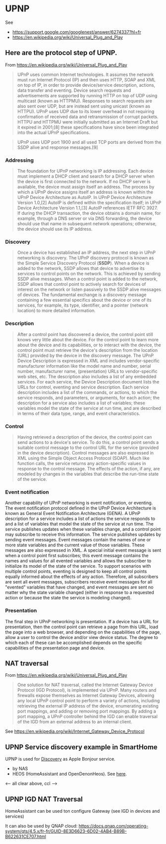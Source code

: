 # UPNP

See
- https://support.google.com/googlenest/answer/6274337?hl=fr
- https://en.wikipedia.org/wiki/Universal_Plug_and_Play


## Here are the protocol step of UPNP.

From https://en.wikipedia.org/wiki/Universal_Plug_and_Play

> UPnP uses common Internet technologies. It assumes the network must run Internet Protocol (IP) and then uses HTTP, SOAP and XML on top of IP, in order to provide device/service description, actions, data transfer and eventing. Device search requests and advertisements are supported by running HTTP on top of UDP using multicast (known as HTTPMU). Responses to search requests are also sent over UDP, but are instead sent using unicast (known as HTTPU). UPnP uses UDP due to its lower overhead in not requiring confirmation of received data and retransmission of corrupt packets. HTTPU and HTTPMU were initially submitted as an Internet Draft but it expired in 2001;[8] these specifications have since been integrated into the actual UPnP specifications.

> UPnP uses UDP port 1900 and all used TCP ports are derived from the SSDP alive and response messages.[9]


### Addressing

> The foundation for UPnP networking is IP addressing. Each device must implement a DHCP client and search for a DHCP server when the device is first connected to the network. If no DHCP server is available, the device must assign itself an address. The process by which a UPnP device assigns itself an address is known within the UPnP Device Architecture as AutoIP. In UPnP Device Architecture Version 1.0,[2] AutoIP is defined within the specification itself; in UPnP Device Architecture Version 1.1,[3] AutoIP references IETF RFC 3927. If during the DHCP transaction, the device obtains a domain name, for example, through a DNS server or via DNS forwarding, the device should use that name in subsequent network operations; otherwise, the device should use its IP address.

### Discovery

> Once a device has established an IP address, the next step in UPnP networking is discovery. The UPnP discovery protocol is known as the Simple Service Discovery Protocol (**SSDP**). When a device is added to the network, SSDP allows that device to advertise its services to control points on the network. This is achieved by sending SSDP alive messages. When a control point is added to the network, SSDP allows that control point to actively search for devices of interest on the network or listen passively to the SSDP alive messages of devices. The fundamental exchange is a discovery message containing a few essential specifics about the device or one of its services, for example, its type, identifier, and a pointer (network location) to more detailed information.



### Description

> After a control point has discovered a device, the control point still knows very little about the device. For the control point to learn more about the device and its capabilities, or to interact with the device, the control point must retrieve the device's description from the location (URL) provided by the device in the discovery message. The UPnP Device Description is expressed in XML and includes vendor-specific manufacturer information like the model name and number, serial number, manufacturer name, (presentation) URLs to vendor-specific web sites, etc. The description also includes a list of any embedded services. For each service, the Device Description document lists the URLs for control, eventing and service description. Each service description includes a list of the commands, or actions, to which the service responds, and parameters, or arguments, for each action; the description for a service also includes a list of variables; these variables model the state of the service at run time, and are described in terms of their data type, range, and event characteristics.

### Control

> Having retrieved a description of the device, the control point can send actions to a device's service. To do this, a control point sends a suitable control message to the control URL for the service (provided in the device description). Control messages are also expressed in XML using the Simple Object Access Protocol (SOAP). Much like function calls, the service returns any action-specific values in response to the control message. The effects of the action, if any, are modeled by changes in the variables that describe the run-time state of the service.

### Event notification

Another capability of UPnP networking is event notification, or eventing. The event notification protocol defined in the UPnP Device Architecture is known as General Event Notification Architecture (GENA). A UPnP description for a service includes a list of actions the service responds to and a list of variables that model the state of the service at run time. The service publishes updates when these variables change, and a control point may subscribe to receive this information. The service publishes updates by sending event messages. Event messages contain the names of one or more state variables and the current value of those variables. These messages are also expressed in XML. A special initial event message is sent when a control point first subscribes; this event message contains the names and values for all evented variables and allows the subscriber to initialize its model of the state of the service. To support scenarios with multiple control points, eventing is designed to keep all control points equally informed about the effects of any action. Therefore, all subscribers are sent all event messages, subscribers receive event messages for all "evented" variables that have changed, and event messages are sent no matter why the state variable changed (either in response to a requested action or because the state the service is modeling changed).

### Presentation

The final step in UPnP networking is presentation. If a device has a URL for presentation, then the control point can retrieve a page from this URL, load the page into a web browser, and depending on the capabilities of the page, allow a user to control the device and/or view device status. The degree to which each of these can be accomplished depends on the specific capabilities of the presentation page and device. 


## NAT traversal

From https://en.wikipedia.org/wiki/Universal_Plug_and_Play

> One solution for NAT traversal, called the Internet Gateway Device Protocol (IGD Protocol), is implemented via UPnP. Many routers and firewalls expose themselves as Internet Gateway Devices, allowing any local UPnP control point to perform a variety of actions, including retrieving the external IP address of the device, enumerating existing port mappings, and adding or removing port mappings. By adding a port mapping, a UPnP controller behind the IGD can enable traversal of the IGD from an external address to an internal client. 

See https://en.wikipedia.org/wiki/Internet_Gateway_Device_Protocol

## UPNP Service discovery example in SmartHome

UPNP is used for [Discovery](#discovery) as Apple Bonjour service.
- by NAS
- HEOS (HomeAssistant and OpenDenonHeos). See [here](../README.md#a-wired-solution).

<-- all clear above, ccl  -->

## UPNP IGD NAT Traversal

HomeAssistant can be used ton configure Gateway (see IGD in devices and services)

It can also be used by QNAP cloud: https://docs.qnap.com/operating-system/qts/4.5.x/fr-fr/GUID-8E3D6623-6D02-4AB4-B89B-B622631CE707.html
